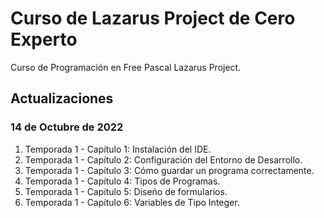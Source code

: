 # Curso de Lazarus Project de Cero Experto

Curso de Programación en Free Pascal Lazarus Project.

## Actualizaciones

### 14 de Octubre de 2022

1. Temporada 1 - Capítulo 1: Instalación del IDE.
2. Temporada 1 - Capítulo 2: Configuración del Entorno de Desarrollo.
3. Temporada 1 - Capítulo 3: Cómo guardar un programa correctamente.
4. Temporada 1 - Capítulo 4: Tipos de Programas.
5. Temporada 1 - Capítulo 5: Diseño de formularios.
6. Temporada 1 - Capítulo 6: Variables de Tipo Integer.
 
